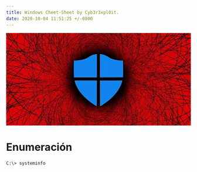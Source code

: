 ```yaml
---
title: Windows Cheet-Sheet by Cyb3r3xpl0it.
date: 2020-10-04 11:51:25 +/-0800 
---
```


![windows](/assets/img/posts/windows-enum/windows.jpg)

# Enumeración

```console
C:\> systeminfo
```
